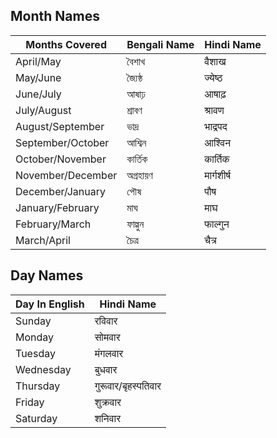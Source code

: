 
## Month Names

| Months Covered    | Bengali Name | Hindi Name |
| ----------------- | ------------ | ---------- |
| April/May         | বৈশাখ          | वैशाख        |
| May/June          | জ্যৈষ্ঠ         | ज्येष्ठ       |
| June/July         | আষাঢ়          | आषाढ़        |
| July/August       | শ্রাবণ         | श्रावण       |
| August/September  | ভাদ্র          | भाद्रपद      |
| September/October | আশ্বিন         | आश्विन       |
| October/November  | কার্তিক         | कार्तिक       |
| November/December | অগ্রহায়ণ       | मार्गशीर्ष     |
| December/January  | পৌষ           | पौष         |
| January/February  | মাঘ           | माघ         |
| February/March    | ফাল্গুন         | फाल्गुन       |
| March/April       | চৈত্র          | चैत्र        |

## Day Names

| Day In English | Hindi Name         |
| -------------- | ------------------- |
| Sunday         | रविवार              |
| Monday         | सोमवार              |
| Tuesday        | मंगलवार             |
| Wednesday      | बुधवार              |
| Thursday       | गुरूवार/बृहस्पतिवार |
| Friday         | शुक्रवार            |
| Saturday       | शनिवार              |
